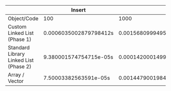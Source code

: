 |  	| Insert 	|  	|  	| Delete 	|  	|  	|
|---	|---	|---	|---	|---	|---	|---	|
| Object/Code 	| 100 	| 1000 	| 10000 	| 100 	| 1000 	| 10000 	|
| Custom Linked List (Phase 1) 	| 0.0006035002879798412s 	| 0.0015680999495089054s 	| 0.0005171997472643852s 	| 0.0006183004006743431s 	| 0.0005582999438047409s 	| 0.0008301003836095333s 	|
| Standard Library Linked List (Phase 2) 	| 9.380001574754715e-05s 	| 0.00014200014993548393s 	| 0.00015280023217201233s 	| 9.380001574754715e-05s 	| 8.19982960820198e-06s 	| 1.569977030158043e-05s 	|
| Array / Vector 	| 7.50003382563591e-05s 	| 0.0014479001984000206s 	| 0.010145200416445732s 	| 0.00024079997092485428s 	| 0.0016700001433491707s 	| 0.011415200307965279s 	|